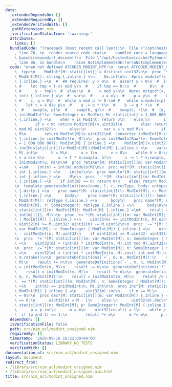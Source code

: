 ```yaml
---
data:
  _extendedDependsOn: []
  _extendedRequiredBy: []
  _extendedVerifiedWith: []
  _pathExtension: nim
  _verificationStatusIcon: ':warning:'
  attributes:
    links: []
  bundledCode: "Traceback (most recent call last):\n  File \"/opt/hostedtoolcache/Python/3.8.5/x64/lib/python3.8/site-packages/onlinejudge_verify/documentation/build.py\"\
    , line 70, in _render_source_code_stat\n    bundled_code = language.bundle(stat.path,\
    \ basedir=basedir).decode()\n  File \"/opt/hostedtoolcache/Python/3.8.5/x64/lib/python3.8/site-packages/onlinejudge_verify/languages/nim.py\"\
    , line 86, in bundle\n    raise NotImplementedError\nNotImplementedError\n"
  code: "when not defined ATCODER_MODINT_HPP:\n  const ATCODER_MODINT_HPP* = 1\n\n\
    \  type\n    ModInt*[M: static[int]] = distinct uint32\n\n  proc `$`*[M: static[int]](m:\
    \ ModInt[M]): string {.inline.} =\n    $m.int\n\n  #proc modulo*(x, y: int): int\
    \ {.inline.} =\n  #  ## requires: y > 0\n  #  assert y > 0\n  #  if x < 0:\n \
    \ #    let tmp = (-x) mod y\n  #    if tmp == 0:\n  #      0\n  #    else:\n \
    \ #      y - tmp\n  #  else:\n  #    x mod y\n\n  #proc extgcd*(x, y: int): (int,\
    \ int) {.inline.} =\n  #  var\n  #    a = x\n  #    p = y\n  #    b, r = 1\n \
    \ #    c, q = 0\n  #  while a mod p != 0:\n# #   while a.modulo(p) != 0:\n  #\
    \    let t = a div p\n  #    a -= p * t\n  #    b -= q * t\n  #    c -= r * t\n\
    \  #    swap(a, p)\n  #    swap(b, q)\n  #    swap(c, r)\n  #  (q, r)\n\n  proc\
    \ initModInt*(v: SomeInteger or ModInt; M: static[int] = 1_000_000_007): ModInt[M]\
    \ {.inline.} =\n    when v is ModInt: return v\n    else:\n      if 0 <= v:\n\
    \        if v < M: return ModInt[M](v.uint32)\n        else: return ModInt[M]((v\
    \ mod M).uint32)\n      else:\n        var v = v mod M\n        if v < 0: v +=\
    \ M\n        return ModInt[M](v.uint32)\n#  converter toModInt[M:static[int]](n:SomeInteger):ModInt[M]\
    \ {.inline.}= initModInt(n, M)\n\n  proc initModIntRaw*(v: SomeInteger; M: static[int]\
    \ = 1_000_000_007): ModInt[M] {.inline.} =\n    ModInt[M](v.uint32)\n\n  proc\
    \ inv[M:static[int]](v:ModInt[M]):ModInt[M] {.inline.} =\n    var\n      a = initModInt(v,\
    \ M).int\n      b = M\n      u = 1\n      v = 0\n    while b > 0:\n      let t\
    \ = a div b\n      a -= t * b;swap(a, b)\n      u -= t * v;swap(u, v)\n    return\
    \ initModInt(u, M)\n\n#  proc retake*[M: static[int]](m: var ModInt[M]) {.inline.}\
    \ =\n#    int(m) = int(m).modulo(M)\n\n  proc val*[M: static[int]](m: ModInt[M]):\
    \ int {.inline.} =\n    int(m)\n\n  proc modulo*[M: static[int]](m: ModInt[M]):\
    \ int {.inline.} =\n    M\n\n  proc `-`*[M: static[int]](m: ModInt[M]): ModInt[M]\
    \ {.inline.} =\n    if int(m) == 0: return m\n    else: return ModInt[M](M - int(m))\n\
    \n  template generateDefinitions(name, l, r, retType, body: untyped): untyped\
    \ {.dirty.} =\n    proc name*[M: static[int]](l: ModInt[M]; r: ModInt[M]): retType\
    \ {.inline.} =\n      body\n    proc name*[M: static[int]](l: SomeInteger; r:\
    \ ModInt[M]): retType {.inline.} =\n      body\n    proc name*[M: static[int]](l:\
    \ ModInt[M]; r: SomeInteger): retType {.inline.} =\n      body\n\n#  proc inv*[M:\
    \ static[int]](m: ModInt[M]): ModInt[M] {.inline.} =\n#    result = initModInt(extgcd(M,\
    \ int(m))[1], M)\n\n  proc `+=`*[M: static[int]](m: var ModInt[M]; n: SomeInteger\
    \ | ModInt[M]) {.inline.} =\n    uint32(m) += initModInt(n, M).uint32\n    if\
    \ uint32(m) >= M.uint32: uint32(m) -= M.uint32\n\n  proc `-=`*[M: static[int]](m:\
    \ var ModInt[M]; n: SomeInteger | ModInt[M]) {.inline.} =\n    uint32(m) += M.uint32\
    \ - initModInt(n, M).uint32\n    if uint32(m) >= M.uint32: uint32(m) -= M.uint32\n\
    \n  proc `*=`*[M: static[int]](m: var ModInt[M]; n: SomeInteger | ModInt[M]) {.inline.}\
    \ =\n    uint32(m) = (int(m) * initModInt(n, M).int mod M).uint32\n#    m.retake()\n\
    \n  proc `/=`*[M: static[int]](m: var ModInt[M]; n: SomeInteger | ModInt[M]) {.inline.}\
    \ =\n    uint32(m) = (int(m) * initModInt(n, M).inv().int mod M).uint32\n#   \
    \ m.retake()\n\n  generateDefinitions(`+`, m, n, ModInt[M]):\n    result = initModInt(m,\
    \ M)\n    result += n\n\n  generateDefinitions(`-`, m, n, ModInt[M]):\n    result\
    \ = initModInt(m, M)\n    result -= n\n\n  generateDefinitions(`*`, m, n, ModInt[M]):\n\
    \    result = initModInt(m, M)\n    result *= n\n\n  generateDefinitions(`/`,\
    \ m, n, ModInt[M]):\n    result = initModInt(m, M)\n    result /= n\n\n  proc\
    \ `==`*[M: static[int]](m: ModInt[M]; n: SomeInteger | ModInt[M]): bool {.inline.}\
    \ =\n    int(m) == initModInt(n, M).int\n\n  proc inc*[M: static[int]](m: var\
    \ ModInt[M]) {.inline.} =\n    uint32(m).inc\n    if m == M:\n      uint32(m)\
    \ = 0\n\n  proc dec*[M: static[int]](m: var ModInt[M]) {.inline.} =\n    if m\
    \ == 0:\n      uint32(m) = M - 1\n    else:\n      uint32(m).dec\n\n  proc pow*[M:\
    \ static[int]](m: ModInt[M]; p: SomeInteger): ModInt[M] {.inline.} =\n    var\n\
    \      p = p.int\n      m = m\n    uint32(result) = 1\n    while p > 0:\n    \
    \  if (p and 1) == 1:\n        result *= m\n      m *= m\n      p = p shr 1\n"
  dependsOn: []
  isVerificationFile: false
  path: src/nim_acl/modint_unsigned.nim
  requiredBy: []
  timestamp: '2020-09-16 18:22:00+09:00'
  verificationStatus: LIBRARY_NO_TESTS
  verifiedWith: []
documentation_of: src/nim_acl/modint_unsigned.nim
layout: document
redirect_from:
- /library/src/nim_acl/modint_unsigned.nim
- /library/src/nim_acl/modint_unsigned.nim.html
title: src/nim_acl/modint_unsigned.nim
---
```

